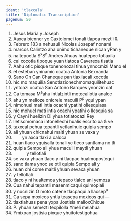 ```yaml
---
ident: 'tlaxcala'
title: 'Diplomatic Transcription'
pagenum: 50
---
```

1. Jesus Maria y Joseph
2. Aaxca bienner yc Caxtolomei tonali tlapoa meztli &amp;
3. Febrero 183 a nehuauli Nicolas Josepaf nonami
4. marcos Calintzo aha onimo tichaneque nican yPan y
5. naltepoetla S<sup>x</sup>S<sup>n </sup>Andres Ahuas huatepec totlaxila
6. cal xocotla tipoque yuan tlatoca Caverexa tisatla
7. Aahu otic pisque tonenonozal tihua ynnocmizi Mano el
8. el esteban yninamic ocatca Antonia Bexnanda
9. Sano On Can Chaneque pan tlaxilacali xocotla
10. hic mo maquilia Senotlazionechmomaquilitehuac
11. yntoazi ocatca San Antoño Barques ynonzin oat
12. Ca tomasa M<sup>a</sup>ahu intlalzintli motocallotia analce 
13. ahu yn melioze onicrele macuili P<sup>p</sup> yqui ypan
14. nimohuel mati intla ocachi ypatihi ollesquiasa
15. nic mohuel mati intla ocachi ypatihi o llesquia sa
16. y Cayni huelizin Di yhua totlatocazi Rey
17. lletiscmomaca intonellechi hualis escrito xa &amp; ve
18. taxxeal pehua tepantli yctlanihuic quipia sempo
19. ali yhuan chicnahui maitl yhuan se vaxa y
20.   yn axca tlaxi a caloca
21. huan tlaco yquisalla tonali yc tleco santlama no tli
22. quipia Sempo ali yhua macuili maytli yhuan
23.    y tellotlali
24. se vaxa yhuan tlaco y ni tlacpac hualmopostequi
25. sano tlama ynoc se otli quipia Sempo ali y
26. huan chi come maitli yhuan sevaxa yhuan
27. y tellotlali
28. tlaco y ni hualtemoa ytepaco tlalco ani yemoza
29. Cua nahui tepantli masenmicaqui quimopiali
30. y nocnizin O moto catene tlacpaqui a llacsep<sup>a</sup>
31. Ca sepa moxicos yntla teasepa moxicos qui —
32. tlaxtlahuas pena yxpa Jostisia malloxChicue
33. P. yhuan semezti tecpilolla Ymeli melahua
34. Ymixpan jostisia pixque yhuitotestigohua
